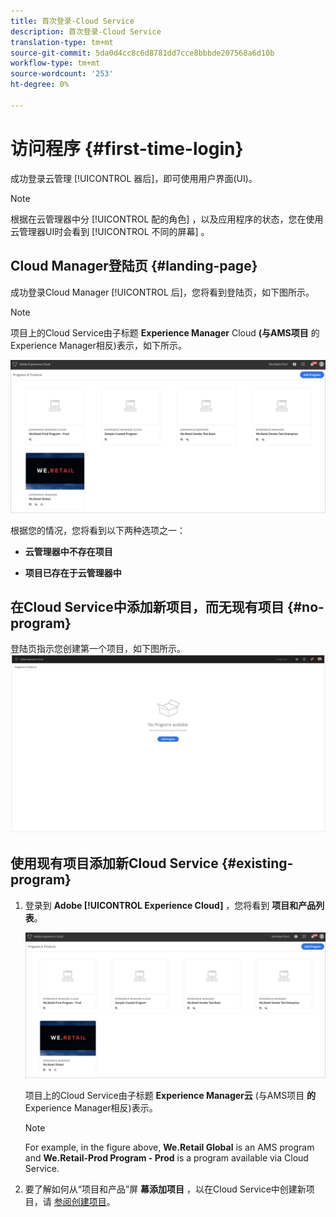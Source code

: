 ```yaml
---
title: 首次登录-Cloud Service
description: 首次登录-Cloud Service
translation-type: tm+mt
source-git-commit: 5da0d4cc8c6d8781dd7cce8bbbde207568a6d10b
workflow-type: tm+mt
source-wordcount: '253'
ht-degree: 0%

---
```



# 访问程序 {#first-time-login}

成功登录云管理 [!UICONTROL 器后]，即可使用用户界面(UI)。

>[!NOTE]
>
>根据在云管理器中分 [!UICONTROL 配的角色] ，以及应用程序的状态，您在使用云管理器UI时会看到 [!UICONTROL 不同的屏幕] 。

## Cloud Manager登陆页 {#landing-page}

成功登录Cloud Manager [!UICONTROL 后]，您将看到登陆页，如下图所示。

>[!NOTE]
>
>项目上的Cloud Service由子标题 **Experience Manager** Cloud **(与AMS项目** 的Experience Manager相反)表示，如下所示。

![](assets/first_timelogin1.png)


根据您的情况，您将看到以下两种选项之一：

* **云管理器中不存在项目**

* **项目已存在于云管理器中**

## 在Cloud Service中添加新项目，而无现有项目 {#no-program}


登陆页指示您创建第一个项目，如下图所示。
![](assets/first_timelogin0.png)


## 使用现有项目添加新Cloud Service {#existing-program}


1. 登录到 **Adobe [!UICONTROL Experience Cloud]** ，您将看到 **项目和产品列表**。

   ![](assets/first_timelogin1.png)

   项目上的Cloud Service由子标题 **Experience Manager云** (与AMS项目 **的** Experience Manager相反)表示。

   >[!NOTE]
   >For example, in the figure above, **We.Retail Global** is an AMS program and **We.Retail-Prod Program - Prod** is a program available via Cloud Service.

1. 要了解如何从“项目和产品”屏 **幕添加项目** ，以在Cloud Service中创建新项目，请 [参阅创建项目](/help/onboarding/getting-access-to-aem-in-cloud/creating-a-program.md)。


